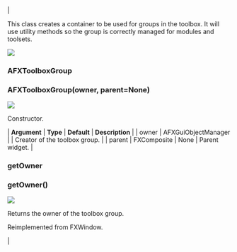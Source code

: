 | 

This class creates a container to be used for groups in the toolbox. It will use utility methods so the group is correctly managed for modules and toolsets.

![](../SIMACAERefImages/gui-afxtoolboxgroup.png)

### AFXToolboxGroup

###   

### AFXToolboxGroup(owner, parent=None)  
![](../IconsReference/butix_top_wline.png)

Constructor.

| **Argument** | **Type** | **Default** | **Description** |
| owner | AFXGuiObjectManager |   | Creator of the toolbox group. |
| parent | FXComposite | None | Parent widget. |

### getOwner

###   

### getOwner()  
![](../IconsReference/butix_top_wline.png)

Returns the owner of the toolbox group.

Reimplemented from FXWindow.



 |